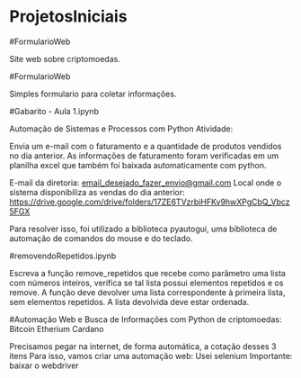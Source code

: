 # ProjetosIniciais

#FormularioWeb

Site web sobre criptomoedas.


#FormularioWeb

Simples formulario para coletar informações.

#Gabarito - Aula 1.ipynb

Automação de Sistemas e Processos com Python
Atividade:

Envia um e-mail com o faturamento e a quantidade de produtos vendidos no dia anterior. As informações de faturamento foram verificadas em um planilha excel que também foi baixada automaticamente com python.

E-mail da diretoria: email_desejado_fazer_envio@gmail.com
Local onde o sistema disponibiliza as vendas do dia anterior: https://drive.google.com/drive/folders/17ZE6TVzrbiHFKv9hwXPgCbQ_Vbcz5FGX

Para resolver isso, foi utilizado a biblioteca pyautogui, uma biblioteca de automação de comandos do mouse e do teclado.

#removendoRepetidos.ipynb

Escreva a função remove_repetidos que recebe como parâmetro uma lista com números inteiros, verifica se tal lista possui elementos repetidos e os remove. A função deve devolver uma lista correspondente à primeira lista, sem elementos repetidos. A lista devolvida deve estar ordenada.

#Automação Web e Busca de Informações com Python de criptomoedas:
Bitcoin
Etherium
Cardano

  
Precisamos pegar na internet, de forma automática, a cotação desses 3 itens 
Para isso, vamos criar uma automação web:
Usei selenium
Importante: baixar o webdriver

 


